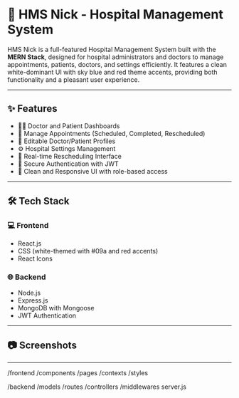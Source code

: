 # 🏥 HMS Nick - Hospital Management System

HMS Nick is a full-featured Hospital Management System built with the **MERN Stack**, designed for hospital administrators and doctors to manage appointments, patients, doctors, and settings efficiently. It features a clean white-dominant UI with sky blue and red theme accents, providing both functionality and a pleasant user experience.

---

## ✨ Features

- 👨‍⚕️ Doctor and Patient Dashboards
- 📅 Manage Appointments (Scheduled, Completed, Rescheduled)
- 🧾 Editable Doctor/Patient Profiles
- ⚙️ Hospital Settings Management
- 🔄 Real-time Rescheduling Interface
- 🔐 Secure Authentication with JWT
- 🎨 Clean and Responsive UI with role-based access

---

## 🛠 Tech Stack

### 💻 Frontend
- React.js
- CSS (white-themed with #09a and red accents)
- React Icons

### 🌐 Backend
- Node.js
- Express.js
- MongoDB with Mongoose
- JWT Authentication

---

## 📷 Screenshots


---

/frontend
  /components
  /pages
  /contexts
  /styles

/backend
  /models
  /routes
  /controllers
  /middlewares
  server.js

